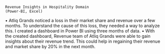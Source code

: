  	Revenue Insights in Hospitality Domain                                                                      (Power-BI, Excel)                                                                                                                                                                                                                                                                                                                                                             
•	Atliq Grands noticed a loss in their market share and revenue over a few months. To understand the cause of this loss, they needed a way to analyze this. I created a dashboard in Power BI using three months of data.
•	With the created dashboard, Revenue team of Atliq Grands were able to gain insights about their revenue trend. This could help in regaining their revenue and market share by 20% in the next month.
